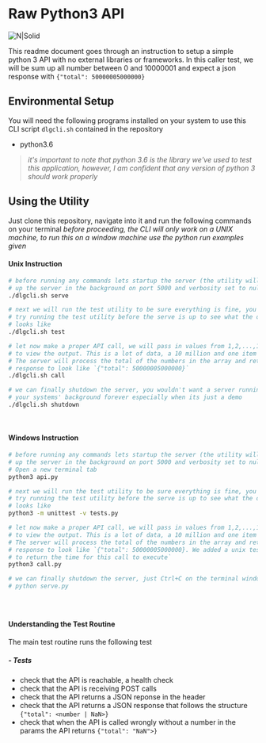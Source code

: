 # Raw Python3 API
![N|Solid](https://img.shields.io/badge/Raw--Python3--API-v.1.0-blue.svg)

This readme document goes through an instruction to setup a simple python 3 API with no external libraries or frameworks. In this caller test, we will be sum up all number between 0 and 10000001 and expect a json response with `{"total": 50000005000000}`

##
## Environmental Setup
You will need the following programs installed on your system to use this CLI script `dlgcli.sh` contained in the repository
- python3.6

> _it's important to note that python 3.6 is the library we've used to test this application, however, I am confident that any version of python 3 should work properly_
##
## Using the Utility
Just clone this repository, navigate into it and run the following commands on your terminal
_before proceeding, the CLI will only work on a UNIX machine, to run this on a window machine use the python run examples given_

#### Unix Instruction

```sh
# before running any commands lets startup the server (the utility will start 
# up the server in the background on port 5000 and verbosity set to null)
./dlgcli.sh serve

# next we will run the test utility to be sure everything is fine, you can 
# try running the test utility before the serve is up to see what the output 
# looks like
./dlgcli.sh test

# let now make a proper API call, we will pass in values from 1,2,...,10000001 
# to view the output. This is a lot of data, a 10 million and one item array. 
# The server will process the total of the numbers in the array and return a 
# response to look like `{"total": 50000005000000}`
./dlgcli.sh call

# we can finally shutdown the server, you wouldn't want a server running on 
# your systems' background forever especially when its just a demo
./dlgcli.sh shutdown
``` 
&nbsp;
#### Windows Instruction

```sh
# before running any commands lets startup the server (the utility will start 
# up the server in the background on port 5000 and verbosity set to null)
# Open a new terminal tab
python3 api.py

# next we will run the test utility to be sure everything is fine, you can 
# try running the test utility before the serve is up to see what the output 
# looks like
python3 -m unittest -v tests.py

# let now make a proper API call, we will pass in values from 1,2,...,10000001 
# to view the output. This is a lot of data, a 10 million and one item array. 
# The server will process the total of the numbers in the array and return a 
# response to look like `{"total": 50000005000000}. We added a unix test utility 
# to return the time for this call to execute`
python3 call.py

# we can finally shutdown the server, just Ctrl+C on the terminal window running
# python serve.py
``` 
&nbsp;
##
#### Understanding the Test Routine
The main test routine runs the following test
##### - Tests
- check that the API is reachable, a health check
- check that the API is receiving POST calls
- check that the API returns a JSON reponse in the header
- check that the API returns a JSON response that follows the structure `{"total": <number | NaN>}`
- check that when the API is called wrongly without a number in the params the API returns `{"total": "NaN">}`
&nbsp;
